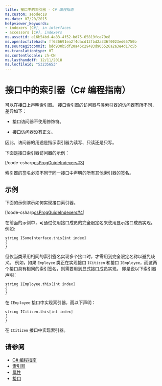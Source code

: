 ```yaml
---
title: 接口中的索引器 - C# 编程指南
ms.custom: seodec18
ms.date: 07/20/2015
helpviewer_keywords:
- indexers [C#], in interfaces
- accessors [C#], indexers
ms.assetid: e16b54bd-4a83-4f52-bd75-65819fca79e8
ms.openlocfilehash: ff636691ea2f4dacd13fbd2a336f0023ed65750b
ms.sourcegitcommit: bdd930b5df20a45c29483d905526a2a3e4d17c5b
ms.translationtype: HT
ms.contentlocale: zh-CN
ms.lasthandoff: 12/11/2018
ms.locfileid: "53235653"
---
```

# <a name="indexers-in-interfaces-c-programming-guide"></a>接口中的索引器（C# 编程指南）
可以在[接口](../../../csharp/language-reference/keywords/interface.md)上声明索引器。 接口索引器的访问器与[类](../../../csharp/language-reference/keywords/class.md)索引器的访问器有所不同，差异如下：  
  
-   接口访问器不使用修饰符。  
  
-   接口访问器没有正文。  
  
 因此，访问器的用途是指示索引器为读写、只读还是只写。  
  
 下面是接口索引器访问器的示例：  
  
 [!code-csharp[csProgGuideIndexers#3](../../../csharp/programming-guide/classes-and-structs/codesnippet/CSharp/indexers-in-interfaces_1.cs)]  
  
 索引器的签名必须不同于同一接口中声明的所有其他索引器的签名。  
  
## <a name="example"></a>示例  
 下面的示例演示如何实现接口索引器。  
  
 [!code-csharp[csProgGuideIndexers#4](../../../csharp/programming-guide/classes-and-structs/codesnippet/CSharp/indexers-in-interfaces_2.cs)]  
  
 在前面的示例中，可通过使用接口成员的完全限定名来使用显示接口成员实现。 例如:  
  
```  
string ISomeInterface.this[int index]   
{   
}   
```  
  
 但仅当类采用相同的索引签名实现多个接口时，才需用到完全限定名称以避免歧义。 例如，如果 `Employee` 类正在实现接口 `ICitizen` 和接口 `IEmployee`，而这两个接口具有相同的索引签名，则需要用到显式接口成员实现。 即是说以下索引器声明：  
  
```  
string IEmployee.this[int index]   
{   
}   
```  
  
 在 `IEmployee` 接口中实现索引器，而以下声明：  
  
```  
string ICitizen.this[int index]
{   
}   
```  
  
 在 `ICitizen` 接口中实现索引器。  
  
## <a name="see-also"></a>请参阅

- [C# 编程指南](../../../csharp/programming-guide/index.md)  
- [索引器](../../../csharp/programming-guide/indexers/index.md)  
- [属性](../../../csharp/programming-guide/classes-and-structs/properties.md)  
- [接口](../../../csharp/programming-guide/interfaces/index.md)
